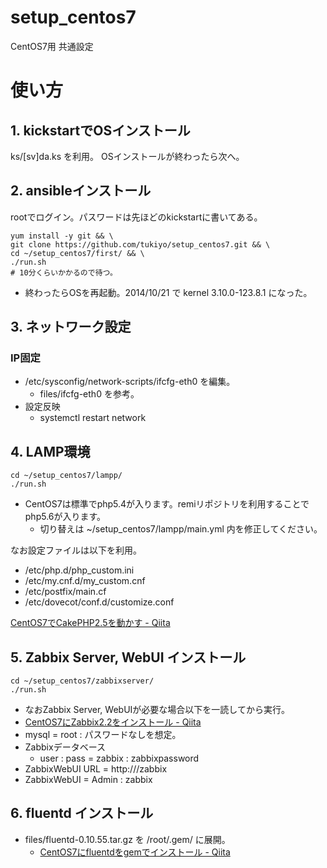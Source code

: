 setup_centos7
============

CentOS7用 共通設定

# 使い方

## 1. kickstartでOSインストール

ks/[sv]da.ks を利用。
OSインストールが終わったら次へ。


## 2. ansibleインストール

rootでログイン。パスワードは先ほどのkickstartに書いてある。

    yum install -y git && \
    git clone https://github.com/tukiyo/setup_centos7.git && \
    cd ~/setup_centos7/first/ && \
    ./run.sh
    # 10分くらいかかるので待つ。

* 終わったらOSを再起動。2014/10/21 で kernel 3.10.0-123.8.1 になった。


## 3. ネットワーク設定

### IP固定

* /etc/sysconfig/network-scripts/ifcfg-eth0 を編集。
  * files/ifcfg-eth0 を参考。
* 設定反映
  * systemctl restart network

## 4. LAMP環境

    cd ~/setup_centos7/lampp/
    ./run.sh

* CentOS7は標準でphp5.4が入ります。remiリポジトリを利用することでphp5.6が入ります。
  * 切り替えは ~/setup_centos7/lampp/main.yml 内を修正してください。

なお設定ファイルは以下を利用。

* /etc/php.d/php_custom.ini
* /etc/my.cnf.d/my_custom.cnf
* /etc/postfix/main.cf
* /etc/dovecot/conf.d/customize.conf

[CentOS7でCakePHP2.5を動かす - Qiita](http://qiita.com/tukiyo3/items/aea9440c32290b432a5c)

## 5. Zabbix Server, WebUI インストール

    cd ~/setup_centos7/zabbixserver/
    ./run.sh

* なおZabbix Server, WebUIが必要な場合以下を一読してから実行。
* [CentOS7にZabbix2.2をインストール - Qiita](http://qiita.com/tukiyo3/items/e974627fbb393037fa8a)
* mysql = root : パスワードなしを想定。
* Zabbixデータベース
  * user : pass = zabbix : zabbixpassword
* ZabbixWebUI URL = http://<IP>/zabbix
* ZabbixWebUI = Admin : zabbix

## 6. fluentd インストール

* files/fluentd-0.10.55.tar.gz を /root/.gem/ に展開。
  * [CentOS7にfluentdをgemでインストール - Qiita](http://qiita.com/tukiyo3/items/d8b6d6adfcd93597186e)
